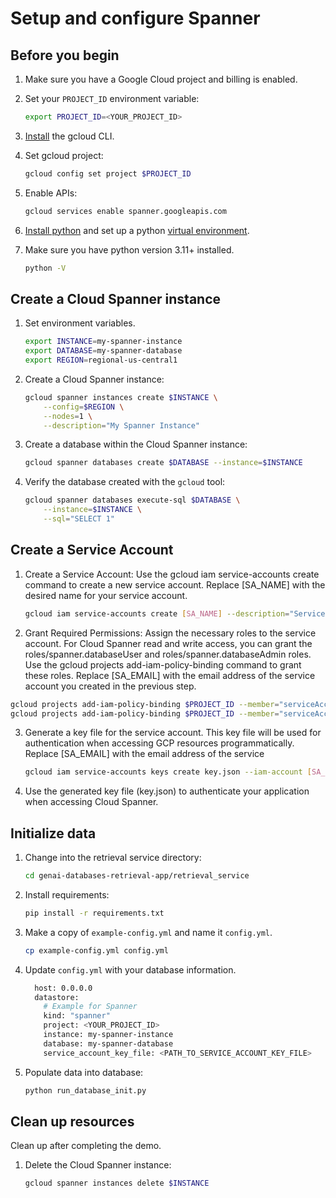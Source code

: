 # Setup and configure Spanner

## Before you begin

1. Make sure you have a Google Cloud project and billing is enabled.

1. Set your `PROJECT_ID` environment variable:

    ```bash
    export PROJECT_ID=<YOUR_PROJECT_ID>
    ```

1. [Install](https://cloud.google.com/sdk/docs/install) the gcloud CLI.

1. Set gcloud project:

    ```bash
    gcloud config set project $PROJECT_ID
    ```

1. Enable APIs:

    ```bash
    gcloud services enable spanner.googleapis.com
    ```

1. [Install python][install-python] and set up a python [virtual environment][venv].

1. Make sure you have python version 3.11+ installed.

    ```bash
    python -V
    ```
[install-python]: https://cloud.google.com/python/docs/setup#installing_python
[venv]: https://cloud.google.com/python/docs/setup#installing_and_using_virtualenv

## Create a Cloud Spanner instance

1. Set environment variables.

    ```bash
    export INSTANCE=my-spanner-instance
    export DATABASE=my-spanner-database
    export REGION=regional-us-central1
    ```

1. Create a Cloud Spanner instance:

    ```bash
    gcloud spanner instances create $INSTANCE \
        --config=$REGION \
        --nodes=1 \
        --description="My Spanner Instance"
    ```
1. Create a database within the Cloud Spanner instance:

    ```bash
    gcloud spanner databases create $DATABASE --instance=$INSTANCE
    ```
1. Verify the database created with the `gcloud` tool:

    ```bash
    gcloud spanner databases execute-sql $DATABASE \
        --instance=$INSTANCE \
        --sql="SELECT 1"
    ```

## Create a Service Account
1. Create a Service Account: Use the gcloud iam service-accounts create command to create a new service account. Replace [SA_NAME] with the desired name for your service account.
    ```bash
    gcloud iam service-accounts create [SA_NAME] --description="Service account for Cloud Spanner" --display-name="Cloud Spanner Service Account"
    ```

2. Grant Required Permissions: Assign the necessary roles to the service account. For Cloud Spanner read and write access, you can grant the roles/spanner.databaseUser and roles/spanner.databaseAdmin roles. Use the gcloud projects add-iam-policy-binding command to grant these roles. Replace [SA_EMAIL] with the email address of the service account you created in the previous step.
```bash
gcloud projects add-iam-policy-binding $PROJECT_ID --member="serviceAccount:[SA_EMAIL]" --role="roles/spanner.databaseUser"
gcloud projects add-iam-policy-binding $PROJECT_ID --member="serviceAccount:[SA_EMAIL]" --role="roles/spanner.databaseAdmin"
```
3. Generate a key file for the service account. This key file will be used for authentication when accessing GCP resources programmatically. Replace [SA_EMAIL] with the email address of the service
    ```bash
    gcloud iam service-accounts keys create key.json --iam-account [SA_EMAIL]
    ```
4. Use the generated key file (key.json) to authenticate your application when accessing Cloud Spanner.

## Initialize data

1. Change into the retrieval service directory:

    ```bash
    cd genai-databases-retrieval-app/retrieval_service
    ```

1. Install requirements:

    ```bash
    pip install -r requirements.txt
    ```

1. Make a copy of `example-config.yml` and name it `config.yml`.

    ```bash
    cp example-config.yml config.yml
    ```

1. Update `config.yml` with your database information.

    ```bash
      host: 0.0.0.0
      datastore:
        # Example for Spanner
        kind: "spanner"
        project: <YOUR_PROJECT_ID>
        instance: my-spanner-instance
        database: my-spanner-database
        service_account_key_file: <PATH_TO_SERVICE_ACCOUNT_KEY_FILE>
    ```

1. Populate data into database:

    ```bash
    python run_database_init.py
    ```

## Clean up resources

Clean up after completing the demo.

1. Delete the Cloud Spanner instance:

    ```bash
    gcloud spanner instances delete $INSTANCE
    ```